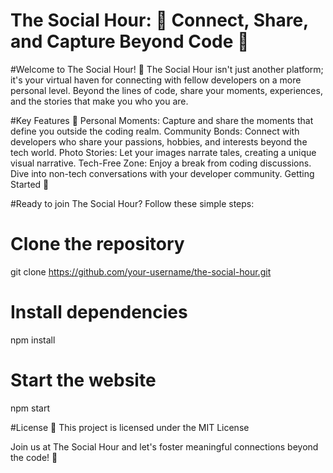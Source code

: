 # The Social Hour: 🚀 Connect, Share, and Capture Beyond Code 📸

#Welcome to The Social Hour! 🎉
The Social Hour isn't just another platform; it's your virtual haven for connecting with fellow developers on a more personal level. Beyond the lines of code, share your moments, experiences, and the stories that make you who you are.

#Key Features 🌟
Personal Moments: Capture and share the moments that define you outside the coding realm.
Community Bonds: Connect with developers who share your passions, hobbies, and interests beyond the tech world.
Photo Stories: Let your images narrate tales, creating a unique visual narrative.
Tech-Free Zone: Enjoy a break from coding discussions. Dive into non-tech conversations with your developer community.
Getting Started 🚀

#Ready to join The Social Hour? Follow these simple steps:

# Clone the repository
git clone https://github.com/your-username/the-social-hour.git

# Install dependencies
npm install

# Start the website
npm start

#License 📝
This project is licensed under the MIT License 

Join us at The Social Hour and let's foster meaningful connections beyond the code! 🚀

